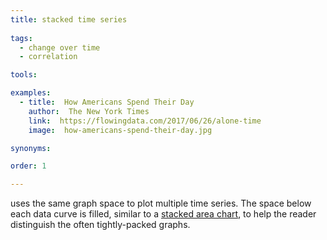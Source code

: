 ```yaml
---
title: stacked time series
  
tags:
  - change over time
  - correlation

tools:

examples:
  - title:  How Americans Spend Their Day
    author:  The New York Times
    link:  https://flowingdata.com/2017/06/26/alone-time
    image:  how-americans-spend-their-day.jpg

synonyms:

order: 1

---
```


uses the same graph space to plot multiple time series. The space below each data curve is filled, similar to a [stacked area chart](/area-chart), to help the reader distinguish the often tightly-packed graphs.

<!--more-->
